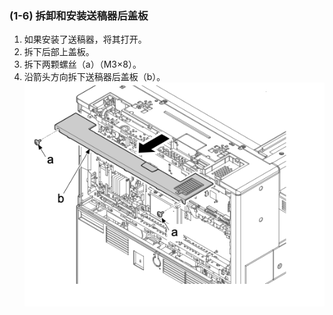 ### (1-6) 拆卸和安装送稿器后盖板  
 1. 如果安装了送稿器，将其打开。  
 2. 拆下后部上盖板。  
 3. 拆下两颗螺丝（a）（M3×8）。    
 4. 沿箭头方向拆下送稿器后盖板（b）。  
![](./image/image-13.png)  